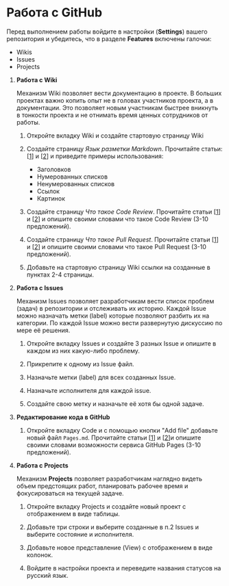 # Работа с GitHub

Перед выполнением работы войдите в настройки (**Settings**) вашего репозитория и убедитесь, что в разделе **Features** включены галочки:

* Wikis
* Issues
* Projects

1. **Работа с Wiki**

    Механизм Wiki позволяет вести документацию в проекте. В больших проектах важно копить опыт не в головах участников проекта, а в документации. Это позволяет новым участникам быстрее вникнуть в тонкости проекта и не отнимать время ценных сотрудников от работы. 

    1. Откройте вкладку Wiki и создайте стартовую страницу Wiki
    
    1. Создайте страницу *Язык разметки Markdown*. Прочитайте статьи: [[1](https://lifehacker.ru/chto-takoe-markdown/)] и [[2](https://gist.github.com/Jekins/2bf2d0638163f1294637)] и приведите примеры использования:

        * Заголовков
        * Нумерованных списков
        * Ненумерованных списков
        * Ссылок
        * Картинок

    1. Создайте страницу *Что такое Code Review*. Прочитайте статьи [[1](https://habr.com/ru/post/489880/)] и [[2](https://habr.com/post/340550/)] и опишите своими словами что такое Code Review (3-10 предложений).

    1. Создайте страницу *Что такое Pull Request*. Прочитайте статьи [[1](https://habr.com/ru/post/598587/)] и [[2](https://rustycrate.ru/%D1%80%D1%83%D0%BA%D0%BE%D0%B2%D0%BE%D0%B4%D1%81%D1%82%D0%B2%D0%B0/2016/03/07/contributing.html)] и опишите своими словами что такое Pull Request (3-10 предложений).

    1. Добавьте на стартовую страницу Wiki ссылки на созданные в пунктах 2-4 страницы.

1. **Работа с Issues**

    Механизм Issues позволяет разработчикам вести список проблем (задач) в репозитории и отслеживать их историю. Каждой Issue можно назначать метки (label) которые позволяют разбить их на категории. По каждой Issue можно вести развернутую дискуссию по мере её решения.

    1. Откройте вкладку Issues и создайте 3 разных Issue и опишите в каждом из них какую-либо проблему.

    1. Прикрепите к одному из Issue файл.

    1. Назначьте метки (label) для всех созданных Issue.

    1. Назначьте исполнителя для каждой issue.

    1. Создайте свою метку и назначьте её хотя бы одной задаче.

1. **Редактирование кода в GitHub**

    1. Откройте вкладку Code и с помощью кнопки "Add file" добавьте новый файл `Pages.md`. Прочитайте статьи [[1](https://solvery.io/blog/ru/interesting/github-pages-chto-eto-i-kak-ispolzovat-instrukcziya-dlya-novichkov/)] и [[2](https://www.reg.ru/blog/poshagovaya-instruktsiya-kak-sdelat-besplatnyj-sajt-na-github-pages/)]и опишите своими словами возможности сервиса GitHub Pages  (3-10 предложений).


1. **Работа с Projects**

    Механизм **Projects** позволяет разработчикам наглядно видеть объем предстоящих работ, планировать рабочее время и фокусироваться на текущей задаче. 

    1. Откройте вкладку Projects и создайте новый проект с отображением в виде таблицы.

    1. Добавьте три строки и выберите созданные в п.2 Issues и выберите состояние и исполнителя.

    1. Добавьте новое представление (View) с отображением в виде колонок.

    1. Войдите в настройки проекта и переведите названия статусов на русский язык.
